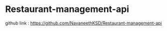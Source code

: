 # Restaurant-management-api

github link : https://github.com/NavaneethKSD/Restaurant-management-api